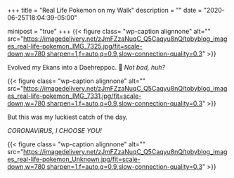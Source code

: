 +++
title = "Real Life Pokemon on my Walk"
description = ""
date = "2020-06-25T18:04:39-05:00"

minipost = "true"
+++
{{< figure class= "wp-caption alignnone" alt="" src="https://imagedelivery.net/zJmFZzaNuqC_Q5Caqyu8nQ/tobyblog_images_real-life-pokemon_IMG_7325.jpg/fit=scale-down,w=780,sharpen=1,f=auto,q=0.9,slow-connection-quality=0.3" >}}

Evolved my Ekans into a Daehreppoc. 🐍  *Not bad, huh?*

{{< figure class= "wp-caption alignnone" alt="" src="https://imagedelivery.net/zJmFZzaNuqC_Q5Caqyu8nQ/tobyblog_images_real-life-pokemon_IMG_7331.jpg/fit=scale-down,w=780,sharpen=1,f=auto,q=0.9,slow-connection-quality=0.3" >}}

But this was my luckiest catch of the day.

*CORONAVIRUS, I CHOOSE YOU!*

{{< figure class= "wp-caption alignnone" alt="" src="https://imagedelivery.net/zJmFZzaNuqC_Q5Caqyu8nQ/tobyblog_images_real-life-pokemon_Unknown.jpg/fit=scale-down,w=780,sharpen=1,f=auto,q=0.9,slow-connection-quality=0.3" >}}